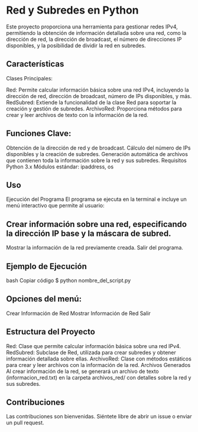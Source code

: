 # Red y Subredes en Python
Este proyecto proporciona una herramienta para gestionar redes IPv4, permitiendo la obtención de información detallada sobre una red, como la dirección de red, la dirección de broadcast, el número de direcciones IP disponibles, y la posibilidad de dividir la red en subredes.

## Características
Clases Principales:

Red: Permite calcular información básica sobre una red IPv4, incluyendo la dirección de red, dirección de broadcast, número de IPs disponibles, y más.
RedSubred: Extiende la funcionalidad de la clase Red para soportar la creación y gestión de subredes.
ArchivoRed: Proporciona métodos para crear y leer archivos de texto con la información de la red.

## Funciones Clave:

Obtención de la dirección de red y de broadcast.
Cálculo del número de IPs disponibles y la creación de subredes.
Generación automática de archivos que contienen toda la información sobre la red y sus subredes.
Requisitos
Python 3.x
Módulos estándar: ipaddress, os

## Uso
Ejecución del Programa
El programa se ejecuta en la terminal e incluye un menú interactivo que permite al usuario:

## Crear información sobre una red, especificando la dirección IP base y la máscara de subred.
Mostrar la información de la red previamente creada.
Salir del programa.

## Ejemplo de Ejecución
bash
Copiar código
$ python nombre_del_script.py


## Opciones del menú:

Crear Información de Red
Mostrar Información de Red
Salir

## Estructura del Proyecto
Red: Clase que permite calcular información básica sobre una red IPv4.
RedSubred: Subclase de Red, utilizada para crear subredes y obtener información detallada sobre ellas.
ArchivoRed: Clase con métodos estáticos para crear y leer archivos con la información de la red.
Archivos Generados
Al crear información de la red, se generará un archivo de texto (informacion_red.txt) en la carpeta archivos_red/ con detalles sobre la red y sus subredes.

## Contribuciones
Las contribuciones son bienvenidas. Siéntete libre de abrir un issue o enviar un pull request.
